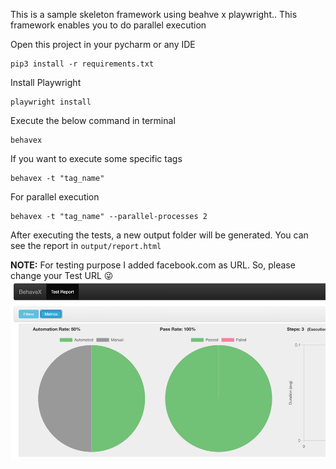 This is a sample skeleton framework using beahve x playwright..
This framework enables you to do parallel execution

Open this project in your pycharm or any IDE
```
pip3 install -r requirements.txt
```
Install Playwright
```
playwright install
```
Execute the below command in terminal

```
behavex
```
If you want to execute some specific tags
```
behavex -t "tag_name"
```

For parallel execution 
```
behavex -t "tag_name" --parallel-processes 2
```
After executing the tests, a new output folder will be generated. You can see the report in `output/report.html`

**NOTE:** For testing purpose I added facebook.com as URL. So, please change your Test URL 😜
![img.png](img.png)